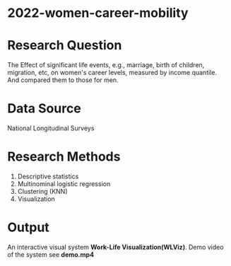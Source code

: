# 2022-women-career-mobility

# Research Question
The Effect of significant life events, e.g., marriage, birth of children, migration, etc, on women's career levels, measured by income quantile. And compared them to those for men.

# Data Source
National Longitudinal Surveys

# Research Methods
1. Descriptive statistics
2. Multinominal logistic regression
3. Clustering (KNN)
4. Visualization 

# Output
An interactive visual system **Work-Life Visualization(WLViz)**. Demo video of the system see **demo.mp4**
